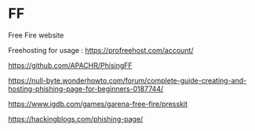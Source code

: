 # FF
Free Fire website



Freehosting for usage : https://profreehost.com/account/


https://github.com/APACHR/PhisingFF



https://null-byte.wonderhowto.com/forum/complete-guide-creating-and-hosting-phishing-page-for-beginners-0187744/




https://www.igdb.com/games/garena-free-fire/presskit



https://hackingblogs.com/phishing-page/












